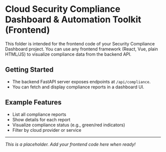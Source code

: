 # Cloud Security Compliance Dashboard & Automation Toolkit (Frontend)

This folder is intended for the frontend code of your Security Compliance Dashboard project. You can use any frontend framework (React, Vue, plain HTML/JS) to visualize compliance data from the backend API.

## Getting Started
- The backend FastAPI server exposes endpoints at `/api/compliance`.
- You can fetch and display compliance reports in a dashboard UI.

## Example Features
- List all compliance reports
- Show details for each report
- Visualize compliance status (e.g., green/red indicators)
- Filter by cloud provider or service

---

*This is a placeholder. Add your frontend code here when ready!*
